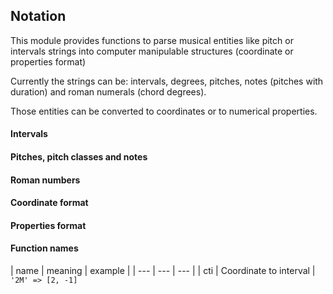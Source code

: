## Notation

This module provides functions to parse musical entities like pitch or intervals strings into computer manipulable structures (coordinate or properties format)

Currently the strings can be: intervals, degrees, pitches, notes (pitches with duration) and roman numerals (chord degrees).

Those entities can be converted to coordinates or to numerical properties.

#### Intervals

#### Pitches, pitch classes and notes

#### Roman numbers

#### Coordinate format

#### Properties format

#### Function names

| name | meaning | example |
| --- | --- | --- |
| cti | Coordinate to interval | `'2M' => [2, -1]`
